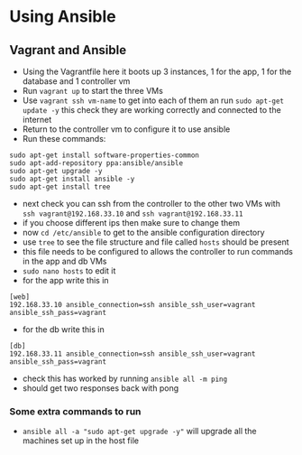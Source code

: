 # Using Ansible
## Vagrant and Ansible
- Using the Vagrantfile here it boots up 3 instances, 1 for the app, 1 for the database and 1 controller vm
- Run `vagrant up` to start the three VMs
- Use `vagrant ssh vm-name` to get into each of them an run `sudo apt-get update -y` this check they are working correctly and connected to the internet
- Return to the controller vm to configure it to use ansible
- Run these commands:
```
sudo apt-get install software-properties-common
sudo apt-add-repository ppa:ansible/ansible
sudo apt-get upgrade -y
sudo apt-get install ansible -y
sudo apt-get install tree
```
- next check you can ssh from the controller to the other two VMs with `ssh vagrant@192.168.33.10` and `ssh vagrant@192.168.33.11`
- if you choose different ips then make sure to change them
- now `cd /etc/ansible` to get to the ansible configuration directory
- use `tree` to see the file structure and file called `hosts` should be present
- this file needs to be configured to allows the controller to run commands in the app and db VMs
- `sudo nano hosts` to edit it
- for the app write this in
```
[web]
192.168.33.10 ansible_connection=ssh ansible_ssh_user=vagrant ansible_ssh_pass=vagrant
```
- for the db write this in
```
[db]
192.168.33.11 ansible_connection=ssh ansible_ssh_user=vagrant ansible_ssh_pass=vagrant
```
- check this has worked by running `ansible all -m ping`
- should get two responses back with pong
### Some extra commands to run
- `ansible all -a "sudo apt-get upgrade -y"` will upgrade all the machines set up in the host file 
